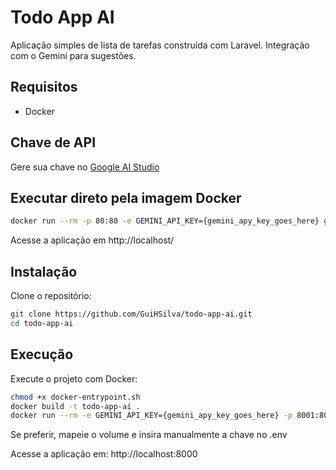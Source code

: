 # Todo App AI

Aplicação simples de lista de tarefas construída com Laravel. Integração com o Gemini para sugestões.

## Requisitos

- Docker

## Chave de API
Gere sua chave no [Google AI Studio](https://aistudio.google.com/apikey)

## Executar direto pela imagem Docker
```bash
docker run --rm -p 80:80 -e GEMINI_API_KEY={gemini_apy_key_goes_here} guihsilva/todo-app-ai
```

Acesse a aplicação em http://localhost/

## Instalação

Clone o repositório:

```bash
git clone https://github.com/GuiHSilva/todo-app-ai.git
cd todo-app-ai
```

## Execução
Execute o projeto com Docker:

```bash
chmod +x docker-entrypoint.sh
docker build -t todo-app-ai .
docker run --rm -e GEMINI_API_KEY={gemini_apy_key_goes_here} -p 8001:80 todo-app-ai
```
Se preferir, mapeie o volume e insira manualmente a chave no .env

Acesse a aplicação em: http://localhost:8000
